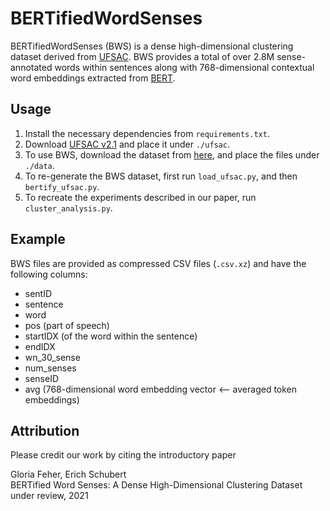 # BERTifiedWordSenses

BERTifiedWordSenses (BWS) is a dense high-dimensional clustering dataset derived from [UFSAC](https://github.com/getalp/UFSAC). BWS provides a total of over 2.8M sense-annotated words within sentences along with 768-dimensional contextual word embeddings extracted from [BERT](https://huggingface.co/transformers/model_doc/bert.html#bert).

## Usage

1) Install the necessary dependencies from `requirements.txt`.
1) Download [UFSAC v2.1](https://github.com/getalp/UFSAC/blob/master/corpus/ufsac-public-2.1.link.txt) and place it under `./ufsac`.
1) To use BWS, download the dataset from [here](https://tu-dortmund.sciebo.de/s/VusSNXhjt1BDgCC), and place the files under `./data`.
1) To re-generate the BWS dataset, first run `load_ufsac.py`, and then `bertify_ufsac.py`.
1) To recreate the experiments described in our paper, run `cluster_analysis.py`. 

## Example
BWS files are provided as compressed CSV files (`.csv.xz`) and have the following columns:

- sentID	
- sentence	
- word	
- pos	(part of speech)
- startIDX	(of the word within the sentence)
- endIDX	
- wn_30_sense	
- num_senses	
- senseID	
- avg (768-dimensional word embedding vector <-- averaged token embeddings)

## Attribution

Please credit our work by citing the introductory paper

Gloria Feher, Erich Schubert  
BERTified Word Senses: A Dense High-Dimensional Clustering Dataset  
under review, 2021

